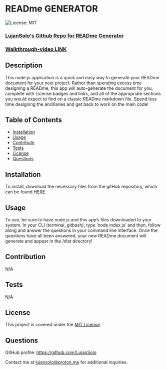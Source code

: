 
# READme GENERATOR

![License: MIT](https://img.shields.io/badge/License-MIT-yellow.svg)

### [LujanSolo's Github Repo for READme Generator](https://github.com/LujanSolo/readme-generator)

### [Walkthrough-video LINK](https://drive.google.com/file/d/1qg9NGVZT_-zJtQpuEGJf1g9G5NCVG6EW/view)

## Description
  
This node.js application is a quick and easy way to generate your READme document for your next project. Rather than spending excess time designing a READme, this app will auto-generate the document for you, complete with License badges and links, and all of the appropriate sections you would expect to find on a classic READme markdown file. Spend less time designing the ancillaries and get back to work on the main code!

## Table of Contents

- [Installation](#installation)
- [Usage](#usage)
- [Contribute](#contribute)
- [Tests](#tests)
- [License](#license)
- [Questions](#questions)

## Installation

To install, download the necessary files from the gitHub repository, which can be found [HERE](https://github.com/LujanSolo/readme-generator).

## Usage

To use, be sure to have node.js and this app’s files downloaded to your system. In your CLI (terminal, gitbash), type ’node index.js’ and then, follow along and answer the questions in your command line interface. Once the questions have all been answered, your new READme document will generate and appear in the /dist directory!

## Contribution

N/A

## Tests

N/A

## License


This project is covered under the [MIT License](https://opensource.org/licenses/MIT).


## Questions

GitHub profile: https://github.com/LujanSolo

Contact me at lujansolo@proton.me for additional inquiries.
